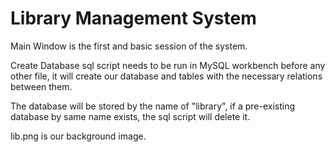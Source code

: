 # Library Management System

Main Window is the first and basic session of the system.

Create Database sql script needs to be run in MySQL workbench before any other file, it will create our database and tables
with the necessary relations between them.

The database will be stored by the name of "library", if a pre-existing database by same name exists, the sql script will delete it.

lib.png is our background image. 

